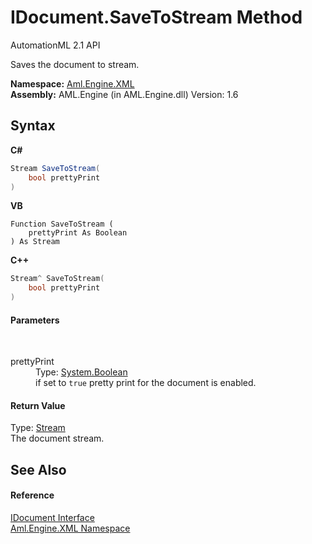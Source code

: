 # IDocument.SaveToStream Method 
AutomationML 2.1 API 

Saves the document to stream.

**Namespace:**&nbsp;<a href="N_Aml_Engine_XML">Aml.Engine.XML</a><br />**Assembly:**&nbsp;AML.Engine (in AML.Engine.dll) Version: 1.6

## Syntax

**C#**<br />
``` C#
Stream SaveToStream(
	bool prettyPrint
)
```

**VB**<br />
``` VB
Function SaveToStream ( 
	prettyPrint As Boolean
) As Stream
```

**C++**<br />
``` C++
Stream^ SaveToStream(
	bool prettyPrint
)
```


#### Parameters
&nbsp;<dl><dt>prettyPrint</dt><dd>Type: <a href="https://docs.microsoft.com/dotnet/api/system.boolean" target="_parent" rel="noopener noreferrer">System.Boolean</a><br />if set to `true` pretty print for the document is enabled.</dd></dl>

#### Return Value
Type: <a href="https://docs.microsoft.com/dotnet/api/system.io.stream" target="_parent" rel="noopener noreferrer">Stream</a><br />The document stream.

## See Also


#### Reference
<a href="T_Aml_Engine_XML_IDocument">IDocument Interface</a><br /><a href="N_Aml_Engine_XML">Aml.Engine.XML Namespace</a><br />